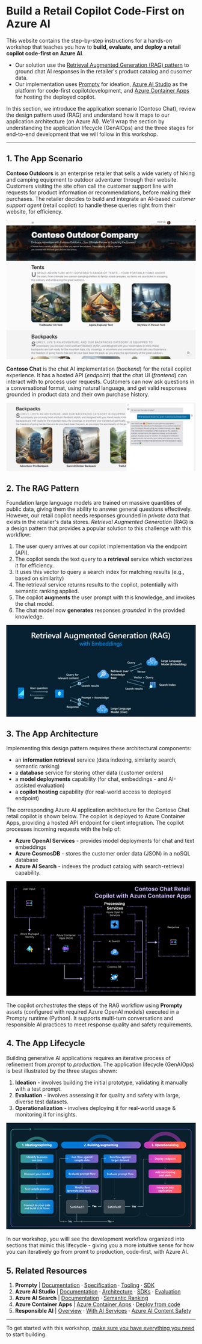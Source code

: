 # Build a Retail Copilot Code-First on Azure AI

This website contains the step-by-step instructions for a hands-on workshop that teaches you how to **build, evaluate, and deploy a retail copilot code-first on Azure AI**. 

- Our solution use the [Retrieval Augmented Generation (RAG) pattern](https://learn.microsoft.com/azure/ai-studio/concepts/retrieval-augmented-generation) to ground chat AI responses in the retailer's product catalog and cusomer data.
- Our implementation uses [Prompty](https://prompty.ai) for ideation, [Azure AI Studio](https://ai.azure.com) as the platform for code-first copilotdevelopment, and [Azure Container Apps](https://aka.ms/azcontainerapps) for hosting the deployed copilot.

In this section, we introduce the application scenario (Contoso Chat), review the design pattern used (RAG) and understand how it maps to our application architecture (on Azure AI). We'll wrap the section by understanding the application lifecycle (GenAIOps) and the three stages for end-to-end development that we will follow in this workshop.

---

## 1. The App Scenario

**Contoso Outdoors** is an enterprise retailer that sells a wide variety of hiking and camping equipment to outdoor adventurer through their website. Customers visiting the site often call the customer support line with requests for product information or recommendations, before making their purchases. The retailer decides to build and integrate an AI-based _customer support agent_ (retail copilot) to handle these queries right from their website, for efficiency.

![Contoso Chat UI](./img/chat-ui.png)

**Contoso Chat** is the chat AI implementation (_backend_) for the retail copilot experience. It has a hosted API (_endpoint_) that the chat UI (_frontend_) can interact with to process user requests. Customers can now ask questions in a conversational format, using natural language, and get valid responses grounded in product data and their own purchase history.

![Contoso Chat AI](./img/chat-ai.png)
 
## 2. The RAG Pattern

Foundation large language models are trained on massive quantities of public data, giving them the ability to answer general questions effectively. However, our retail copilot needs responses grounded in _private data_ that exists in the retailer's data stores. _Retrieval Augmented Generation_ (RAG) is a design pattern that provides a popular solution to this challenge with this workflow:

1. The user query arrives at our copilot implementation via the endpoint (API).
1. The copilot sends the text query to a **retrieval** service which vectorizes it for efficiency.
1. It uses this vector to query a search index for matching results (e.g., based on similarity)
1. The retrieval service returns results to the copilot, potentially with semantic ranking applied.
1. The copilot **augments** the user prompt with this knowledge, and invokes the chat model.
1. The chat model now **generates** responses _grounded_ in the provided knowledge.

![RAG](./img/rag-design-pattern.png)
 
## 3. The App Architecture

Implementing this design pattern requires these architectural components:

 - an **information retrieval** service (data indexing, similarity search, semantic ranking)
 - a **database** service for storing other data (customer orders)
 - a **model deployments** capability (for chat, embeddings - and AI-assisted evaluation)
 - a **copilot hosting** capability (for real-world access to deployed endpoint)

The corresponding Azure AI application architecture for the Contoso Chat retail copilot is shown below. The copilot is deployed to Azure Container Apps, providing a hosted API endpoint for client integration. The copilot processes incoming requests with the help of:

 - **Azure OpenAI Services**  - provides model deployments for chat and text embeddings
 - **Azure CosmosDB**  - stores the customer order data (JSON) in a noSQL database
 - **Azure AI Search**  - indexes the product catalog with search-retrieval capability. 

![ACA Architecture](./img/aca-architecture.png)

The copilot _orchestrates_ the steps of the RAG workflow using **Prompty** assets (configured with required Azure OpenAI models) executed in a Prompty runtime (Python). It supports multi-turn conversations and responsible AI practices to meet response quality and safety requirements.

## 4. The App Lifecycle

Building generative AI applications requires an iterative process of refinement from _prompt_ to _production_. The application  lifecycle (GenAIOps) is best illustrated by the three stages shown:

1. **Ideation** - involves building the initial prototype, validating it manually with a test prompt.
2. **Evaluation** - involves assessing it for quality and safety with large, diverse test datasets.
3. **Operationalization** - involves deploying it for real-world usage & monitoring it for insights.

![GenAIOps](./img/gen-ai-ops.png)

In our workshop, you willl see the development workflow organized into sections that mimic this lifecycle - giving you a more intuitive sense for how you can iteratively go from promt to production, code-first, with Azure AI.

## 5. Related Resources

1. **Prompty** | [Documentation](https://prompty.ai) · [Specification](https://github.com/microsoft/prompty/blob/main/Prompty.yaml)  · [Tooling](https://marketplace.visualstudio.com/items?itemName=ms-toolsai.prompty) · [SDK](https://pypi.org/project/prompty/)
1. **Azure AI Studio**  | [Documentation](https://learn.microsoft.com/en-us/azure/ai-studio/)  · [Architecture](https://learn.microsoft.com/azure/ai-studio/concepts/architecture) · [SDKs](https://learn.microsoft.com/azure/ai-studio/how-to/develop/sdk-overview) ·  [Evaluation](https://learn.microsoft.com/azure/ai-studio/how-to/evaluate-generative-ai-app)
1. **Azure AI Search** | [Documentation](https://learn.microsoft.com/azure/search/)  · [Semantic Ranking](https://learn.microsoft.com/azure/search/semantic-search-overview) 
1. **Azure Container Apps**  | [Azure Container Apps](https://learn.microsoft.com/azure/container-apps/)  · [Deploy from code](https://learn.microsoft.com/en-us/azure/container-apps/quickstart-repo-to-cloud?tabs=bash%2Ccsharp&pivots=with-dockerfile)
1. **Responsible AI**  | [Overview](https://www.microsoft.com/ai/responsible-ai)  · [With AI Services](https://learn.microsoft.com/en-us/azure/ai-services/responsible-use-of-ai-overview?context=%2Fazure%2Fai-studio%2Fcontext%2Fcontext)  · [Azure AI Content Safety](https://learn.microsoft.com/en-us/azure/ai-services/content-safety/)


---

To get started with this workshop, [make sure you have everything you need](00-Before-You-Begin/index.md) to start building.